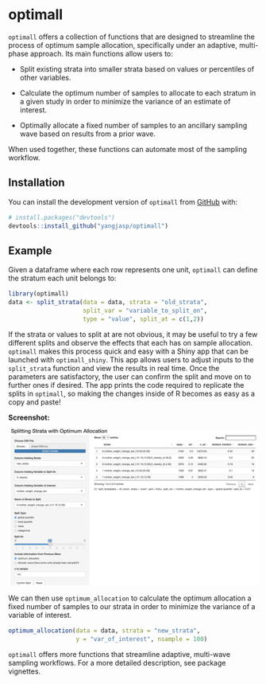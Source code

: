 
<!-- README.md is generated from README.Rmd. Please edit that file -->

# optimall

`optimall` offers a collection of functions that are designed to
streamline the process of optimum sample allocation, specifically under
an adaptive, multi-phase approach. Its main functions allow users to:

  - Split existing strata into smaller strata based on values or
    percentiles of other variables.

  - Calculate the optimum number of samples to allocate to each stratum
    in a given study in order to minimize the variance of an estimate of
    interest.

  - Optimally allocate a fixed number of samples to an ancillary
    sampling wave based on results from a prior wave.

When used together, these functions can automate most of the sampling
workflow.

## Installation

You can install the development version of `optimall` from
[GitHub](https://github.com/) with:

``` r
# install.packages("devtools")
devtools::install_github("yangjasp/optimall")
```

## Example

Given a dataframe where each row represents one unit, `optimall` can
define the stratum each unit belongs to:

``` r
library(optimall)
data <- split_strata(data = data, strata = "old_strata", 
                     split_var = "variable_to_split_on", 
                     type = "value", split_at = c(1,2))
```

If the strata or values to split at are not obvious, it may be useful to
try a few different splits and observe the effects that each has on
sample allocation. `optimall` makes this process quick and easy with a
Shiny app that can be launched with `optimall_shiny`. This app allows
users to adjust inputs to the `split_strata` function and view the
results in real time. Once the parameters are satisfactory, the user can
confirm the split and move on to further ones if desired. The app prints
the code required to replicate the splits in `optimall`, so making the
changes inside of R becomes as easy as a copy and paste\!

<b>Screenshot:</b>

![Alt text](inst/shiny-app/optimall_shiny/Screenshots/Screenshot1.png)

We can then use `optimum_allocation` to calculate the optimum allocation
a fixed number of samples to our strata in order to minimize the
variance of a variable of interest.

``` r
optimum_allocation(data = data, strata = "new_strata", 
                   y = "var_of_interest", nsample = 100)
```

`optimall` offers more functions that streamline adaptive, multi-wave
sampling workflows. For a more detailed description, see package
vignettes.
